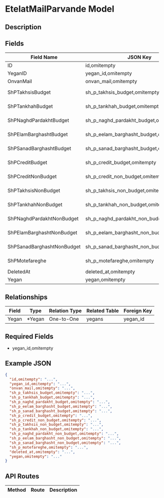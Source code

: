 # EtelatMailParvande Model

## Description


## Fields
| Field Name | JSON Key | DB Column | Type | Required | Validation | Description |
|------------|----------|-----------|------|----------|------------|-------------|
| ID | id,omitempty | id | int | false | gte=0 |  |
| YeganID | yegan_id,omitempty | yegan_id | int | true | required,gt=0,exists=yegans.id |  |
| OnvanMail | onvan_mail,omitempty | onvan_mail | *string | false | omitempty,max=255,regex=epns |  |
| ShPTakhsisBudget | sh_p_takhsis_budget,omitempty | sh_p_takhsis_budget | *string | false | omitempty,max=30,regex=^[0-9\\u06F0-\\u06F9./\\- ]+$ |  |
| ShPTankhahBudget | sh_p_tankhah_budget,omitempty | sh_p_tankhah_budget | *string | false | omitempty,max=30,regex=^[0-9\\u06F0-\\u06F9./\\- ]+$ |  |
| ShPNaghdPardakhtBudget | sh_p_naghd_pardakht_budget,omitempty | sh_p_naghd_pardakht_budget | *string | false | omitempty,max=30,regex=^[0-9\\u06F0-\\u06F9./\\- ]+$ |  |
| ShPElamBarghashtBudget | sh_p_eelam_barghasht_budget,omitempty | sh_p_eelam_barghasht_budget | *string | false | omitempty,max=30,regex=^[0-9\\u06F0-\\u06F9./\\- ]+$ |  |
| ShPSanadBarghashtBudget | sh_p_sanad_barghasht_budget,omitempty | sh_p_sanad_barghasht_budget | *string | false | omitempty,max=30,regex=^[0-9\\u06F0-\\u06F9./\\- ]+$ |  |
| ShPCreditBudget | sh_p_credit_budget,omitempty | sh_p_credit_budget | *string | false | omitempty,max=30,regex=^[0-9\\u06F0-\\u06F9./\\- ]+$ |  |
| ShPCreditNonBudget | sh_p_credit_non_budget,omitempty | sh_p_credit_non_budget | *string | false | omitempty,max=30,regex=^[0-9\\u06F0-\\u06F9./\\- ]+$ |  |
| ShPTakhsisNonBudget | sh_p_takhsis_non_budget,omitempty | sh_p_takhsis_non_budget | *string | false | omitempty,max=30,regex=^[0-9\\u06F0-\\u06F9./\\- ]+$ |  |
| ShPTankhahNonBudget | sh_p_tankhah_non_budget,omitempty | sh_p_tankhah_non_budget | *string | false | omitempty,max=30,regex=^[0-9\\u06F0-\\u06F9./\\- ]+$ |  |
| ShPNaghdPardakhtNonBudget | sh_p_naghd_pardakht_non_budget,omitempty | sh_p_naghd_pardakht_non_budget | *string | false | omitempty,max=30,regex=^[0-9\\u06F0-\\u06F9./\\- ]+$ |  |
| ShPElamBarghashtNonBudget | sh_p_eelam_barghasht_non_budget,omitempty | sh_p_eelam_barghasht_non_budget | *string | false | omitempty,max=30,regex=^[0-9\\u06F0-\\u06F9./\\- ]+$ |  |
| ShPSanadBarghashtNonBudget | sh_p_sanad_barghasht_non_budget,omitempty | sh_p_sanad_barghasht_non_budget | *string | false | omitempty,max=30,regex=^[0-9\\u06F0-\\u06F9./\\- ]+$ |  |
| ShPMotefareghe | sh_p_motefareghe,omitempty | sh_p_motefareghe | *string | false | omitempty,max=30,regex=^[0-9\\u06F0-\\u06F9./\\- ]+$ |  |
| DeletedAt | deleted_at,omitempty | deleted_at | *time.Time | false | omitempty,pasttime |  |
| Yegan | yegan,omitempty |  | *Yegan | false |  |  |


## Relationships
| Field | Type | Relation Type | Related Table | Foreign Key |
|-------|------|---------------|---------------|-------------|
| Yegan | *Yegan | One-to-One | yegans | yegan_id |


## Required Fields
- yegan_id,omitempty

## Example JSON
```json
{
  "id,omitempty": "...",
  "yegan_id,omitempty": "...",
  "onvan_mail,omitempty": "...",
  "sh_p_takhsis_budget,omitempty": "...",
  "sh_p_tankhah_budget,omitempty": "...",
  "sh_p_naghd_pardakht_budget,omitempty": "...",
  "sh_p_eelam_barghasht_budget,omitempty": "...",
  "sh_p_sanad_barghasht_budget,omitempty": "...",
  "sh_p_credit_budget,omitempty": "...",
  "sh_p_credit_non_budget,omitempty": "...",
  "sh_p_takhsis_non_budget,omitempty": "...",
  "sh_p_tankhah_non_budget,omitempty": "...",
  "sh_p_naghd_pardakht_non_budget,omitempty": "...",
  "sh_p_eelam_barghasht_non_budget,omitempty": "...",
  "sh_p_sanad_barghasht_non_budget,omitempty": "...",
  "sh_p_motefareghe,omitempty": "...",
  "deleted_at,omitempty": "...",
  "yegan,omitempty": "..."
}
```

## API Routes
| Method | Route | Description |
|--------|-------|-------------|

